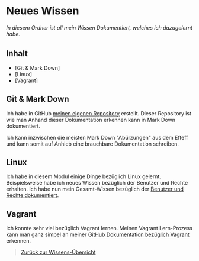 # Neues Wissen

###### In diesem Ordner ist all mein Wissen Dokumentiert, welches ich dazugelernt habe.

## Inhalt

 * [Git & Mark Down]
 * [Linux]
 * [Vagrant]


## Git & Mark Down

Ich habe in GitHub [meinen eigenen Repository](https://github.com/thefortium/M300/) erstellt. Dieser Repository ist wie man Anhand dieser Dokumentation erkennen kann in Mark Down dokumentiert.

Ich kann inzwischen die meisten Mark Down "Abürzungen" aus dem Effeff und kann somit auf Anhieb eine brauchbare Dokumentation schreiben.


## Linux

Ich habe in diesem Modul einige Dinge bezüglich Linux gelernt. Beispielsweise habe ich neues Wissen bezüglich der Benutzer und Rechte erhalten. Ich habe nun mein Gesamt-Wissen bezüglich der [Benutzer und Rechte dokumentiert](/20-Benutzer_und_Rechte).


## Vagrant

Ich konnte sehr viel bezüglich Vagrant lernen. Meinen Vagrant Lern-Prozess kann man ganz simpel an meiner [GitHub Dokumentation bezüglich Vagrant](/10-Vagrantfiles) erkennen.


> [Zurück zur Wissens-Übersicht](../)